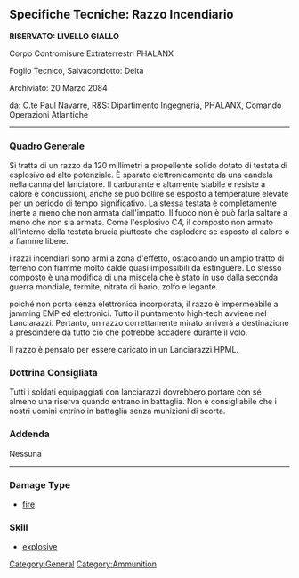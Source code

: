 ## Specifiche Tecniche: Razzo Incendiario

**RISERVATO: LIVELLO GIALLO**

Corpo Contromisure Extraterrestri PHALANX

Foglio Tecnico, Salvacondotto: Delta

Archiviato: 20 Marzo 2084

da: C.te Paul Navarre, R&S: Dipartimento Ingegneria, PHALANX, Comando
Operazioni Atlantiche

------------------------------------------------------------------------

### Quadro Generale

Si tratta di un razzo da 120 millimetri a propellente solido dotato di
testata di esplosivo ad alto potenziale. È sparato elettronicamente da
una candela nella canna del lanciatore. Il carburante è altamente
stabile e resiste a calore e concussioni, anche se può bollire se
esposto a temperature elevate per un periodo di tempo significativo. La
stessa testata è completamente inerte a meno che non armata
dall'impatto. Il fuoco non è può farla saltare a meno che non sia
armata. Come l'esplosivo C4, il composto non armato all'interno della
testata brucia piuttosto che esplodere se esposto al calore o a fiamme
libere.

i razzi incendiari sono armi a zona d'effetto, ostacolando un ampio
tratto di terreno con fiamme molto calde quasi impossibili da
estinguere. Lo stesso composto è una modifica di una miscela che è stato
in uso dalla seconda guerra mondiale, termite, nitrato di bario, zolfo e
legante.

poiché non porta senza elettronica incorporata, il razzo è impermeabile
a jamming EMP ed elettronici. Tutto il puntamento high-tech avviene nel
Lanciarazzi. Pertanto, un razzo correttamente mirato arriverà a
destinazione a prescindere da tutto ciò che potrebbe accadere durante il
volo.

Il razzo è pensato per essere caricato in un Lanciarazzi HPML.

### Dottrina Consigliata

Tutti i soldati equipaggiati con lanciarazzi dovrebbero portare con sé
almeno una riserva quando entrano in battaglia. Non è consigliabile che
i nostri uomini entrino in battaglia senza munizioni di scorta.

### Addenda

Nessuna

------------------------------------------------------------------------

### Damage Type

- [fire](Damage/fire "wikilink")

### Skill

- [explosive](Skills/explosive "wikilink")

[Category:General](Category:General "wikilink")
[Category:Ammunition](Category:Ammunition "wikilink")